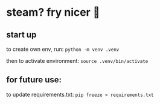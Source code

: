 # steam? fry nicer 🥴

## start up
to create own env, run:
```python -m venv .venv```

then to activate environment:
```source .venv/bin/activate```

## for future use:
to update requirements.txt:
```pip freeze > requirements.txt```